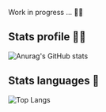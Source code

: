 <p>Work in progress ... 👷🏽</p>

<h2>Stats profile 👨‍💻</h2>

![Anurag's GitHub stats](https://github-readme-stats.vercel.app/api?username=Yohan-Launay&show_icons=true&theme=dracula)

<h2>Stats languages 🚀</h2>

![Top Langs](https://github-readme-stats.vercel.app/api/top-langs/?username=Yohan-Launay&hide_progress=true&show_icons=true&theme=dracula)

